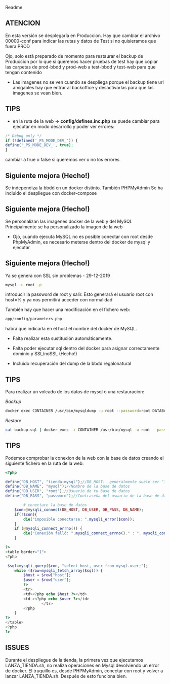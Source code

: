 Readme


## ATENCION

En esta versión se desplegaría en Produccion. Hay que cambiar el archivo 00000-conf para indicar las rutas y datos de Test si no quisieramos que fuera PROD






Ojo, solo está preparado de momento para restaurar el backup de Produccion 
por lo que si queremos hacer pruebas de test hay que copiar las carpetas
de prod-bbdd y prod-web a test-bbdd y test-web para que tengan contenido



* Las imagenes no se ven cuando se despliega porque el backup tiene url amigables
hay que entrar al backoffice y desactivarlas para que las imagenes se vean bien.


## TIPS

- en la ruta de la web -> **config/defines.inc.php** se puede cambiar para ejecutar en 
modo desarrollo y poder ver errores:

``` php 
/* Debug only */
if (!defined('_PS_MODE_DEV_')) {
define('_PS_MODE_DEV_', true);
}
```

cambiar a true o false si queremos ver o no los errores




## Siguiente mejora (Hecho!)

Se independiza la bbdd en un docker distinto. También PHPMyAdmin
Se ha incluido el despliegue con docker-compose

## Siguiente mejora (Hecho!)

Se personalizan las imagenes docker de la web y del MySQL
Principalmente se ha personalizado la imagen de la web

* Ojo, cuando ejecuta MySQL no es posible conectar con root desde PhpMyAdmin, 
es necesario meterse dentro del docker de mysql y ejecutar

## Siguiente mejora (Hecho!)

Ya se genera con SSL sin problemas - 29-12-2019

```bash
mysql -u root -p 
```
introducir la password de root y salir.
Esto generará el usuario root con host=% y ya nos permitirá acceder con normalidad

También hay que hacer una modificación en el fichero web:

```php
app/config/parameters.php
```
habrá que indicarla en el host el nombre del docker de MySQL.

* Falta realizar esta sustitución automáticamente.

* Falta poder ejecutar sql dentro del docker para asignar correctamente dominio y SSL/noSSL (Hecho!)

* Incluido recuperación del dump de la bbdd regalonatural


## TIPS

Para realizar un volcado de los datos de mysql o una restauracion:

*Backup*
```bash
docker exec CONTAINER /usr/bin/mysqldump -u root --password=root DATABASE > backup.sql
```
*Restore*
```bash
cat backup.sql | docker exec -i CONTAINER /usr/bin/mysql -u root --password=root DATABASE
```

## TIPS
Podemos comprobar la conexion de la web con la base de datos creando el siguiente fichero en la ruta de la web:
```php
<?php

define("DB_HOST", "tienda-mysql");//DB_HOST:  generalmente suele ser "127.0.0.1"
define("DB_NAME", "mysql");//Nombre de la base de datos
define("DB_USER", "root");//Usuario de tu base de datos
define("DB_PASS", "password");//Contraseña del usuario de la base de datos

        # conectare la base de datos
    $con=@mysqli_connect(DB_HOST, DB_USER, DB_PASS, DB_NAME);
    if(!$con){
        die("imposible conectarse: ".mysqli_error($con));
    }
    if (@mysqli_connect_errno()) {
        die("Conexión falló: ".mysqli_connect_errno()." : ". mysqli_connect_error());
    }

?>
<table border="1">
<?php

 $sql=mysqli_query($con, "select host, user from mysql.user;");
    while ($row=mysqli_fetch_array($sql)) {
        $host = $row["host"];
        $user = $row["user"];
        ?>
        <tr>
        <td><?php echo $host ?></td>
        <td ><?php echo $user ?></td>
                </tr>
        <?php
    }
?>
</table>
<?php
?>
```


## ISSUES

Durante el despliegue de la tienda, la primera vez que ejecutamos LANZA_TIENDA.sh, no realiza operaciones en Mysql devolviendo un error de docker.
El truquillo es, desde PHPMyAdmin, conectar con root y volver a lanzar LANZA_TIENDA.sh. Después de esto funciona bien.




